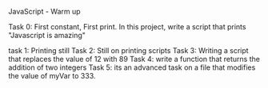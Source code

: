 JavaScript - Warm up

Task 0: First constant, First print. In this project, write a script that prints "Javascript is amazing"

task 1: Printing still
Task 2: Still on printing scripts
Task 3: Writing a script that replaces the value of 12 with 89
Task 4: write a function that returns the addition of two integers
Task 5: its an advanced task on a file that modifies the value of myVar to 333.
